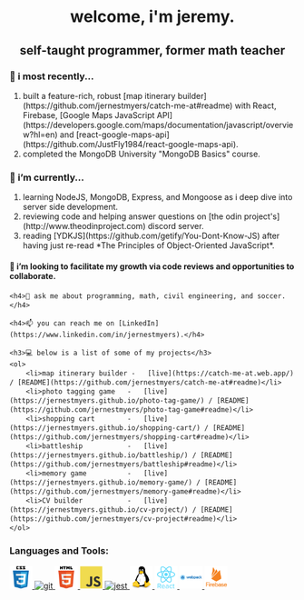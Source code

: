<h1 align="center">welcome, i'm jeremy.</h1>
<h2 align="center">self-taught programmer, former math teacher</h2>

<h3>🔭 i most recently...</h3>
    <ol>
        <li>built a feature-rich, robust [map itinerary builder](https://github.com/jernestmyers/catch-me-at#readme) with React, Firebase, [Google Maps JavaScript API](https://developers.google.com/maps/documentation/javascript/overview?hl=en) and [react-google-maps-api](https://github.com/JustFly1984/react-google-maps-api).</li>
        <li>completed the MongoDB University "MongoDB Basics" course.</li>
    </ol>

<h3>🌱 i’m currently...</h3>
    <ol>
        <li>learning NodeJS, MongoDB, Express, and Mongoose as i deep dive into server side development.</li>
        <li>reviewing code and helping answer questions on [the odin project's](http://www.theodinproject.com) discord server.</li>
        <li>reading [YDKJS](https://github.com/getify/You-Dont-Know-JS) after having just re-read *The Principles of Object-Oriented JavaScript*.</li>
    </ol>

<h4>🤝 i’m looking to facilitate my growth via code reviews and opportunities to collaborate.</h4>

    <h4>💬 ask me about programming, math, civil engineering, and soccer.</h4>

    <h4>📫 you can reach me on [LinkedIn](https://www.linkedin.com/in/jernestmyers).</h4>

    <h3>💻 below is a list of some of my projects</h3>
    <ol>
        <li>map itinerary builder -   [live](https://catch-me-at.web.app/) / [README](https://github.com/jernestmyers/catch-me-at#readme)</li>
        <li>photo tagging game   -   [live](https://jernestmyers.github.io/photo-tag-game/) / [README](https://github.com/jernestmyers/photo-tag-game#readme)</li>
        <li>shopping cart        -   [live](https://jernestmyers.github.io/shopping-cart/) / [README](https://github.com/jernestmyers/shopping-cart#readme)</li>
        <li>battleship           -   [live](https://jernestmyers.github.io/battleship/) / [README](https://github.com/jernestmyers/battleship#readme)</li>
        <li>memory game          -   [live](https://jernestmyers.github.io/memory-game/) / [README](https://github.com/jernestmyers/memory-game#readme)</li>
        <li>CV builder           -   [live](https://jernestmyers.github.io/cv-project/) / [README](https://github.com/jernestmyers/cv-project#readme)</li>
    </ol>

<h3 align="left">Languages and Tools:</h3>
<p align="left"> <a href="https://www.w3schools.com/css/" target="_blank"> <img src="https://raw.githubusercontent.com/devicons/devicon/master/icons/css3/css3-original-wordmark.svg" alt="css3" width="40" height="40"/> </a> <a href="https://git-scm.com/" target="_blank"> <img src="https://www.vectorlogo.zone/logos/git-scm/git-scm-icon.svg" alt="git" width="40" height="40"/> </a> <a href="https://www.w3.org/html/" target="_blank"> <img src="https://raw.githubusercontent.com/devicons/devicon/master/icons/html5/html5-original-wordmark.svg" alt="html5" width="40" height="40"/> </a> <a href="https://developer.mozilla.org/en-US/docs/Web/JavaScript" target="_blank"> <img src="https://raw.githubusercontent.com/devicons/devicon/master/icons/javascript/javascript-original.svg" alt="javascript" width="40" height="40"/> </a> <a href="https://jestjs.io" target="_blank"> <img src="https://www.vectorlogo.zone/logos/jestjsio/jestjsio-icon.svg" alt="jest" width="40" height="40"/> </a> <a href="https://www.linux.org/" target="_blank"> <img src="https://raw.githubusercontent.com/devicons/devicon/master/icons/linux/linux-original.svg" alt="linux" width="40" height="40"/> </a> <a href="https://reactjs.org/" target="_blank"> <img src="https://raw.githubusercontent.com/devicons/devicon/master/icons/react/react-original-wordmark.svg" alt="react" width="40" height="40"/> </a> <a href="https://webpack.js.org" target="_blank"> <img src="https://raw.githubusercontent.com/devicons/devicon/d00d0969292a6569d45b06d3f350f463a0107b0d/icons/webpack/webpack-original-wordmark.svg" alt="webpack" width="40" height="40"/> </a> <a href="https://firebase.google.com/" target="_blank"> <img src="https://raw.githubusercontent.com/devicons/devicon/master/icons/firebase/firebase-plain-wordmark.svg" alt="firebase" width="40" height="40"/> </a> </p>

